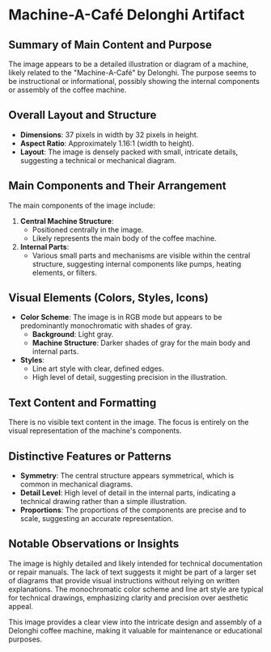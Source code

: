 # Machine-A-Café Delonghi Artifact

## Summary of Main Content and Purpose
The image appears to be a detailed illustration or diagram of a machine, likely related to the "Machine-A-Café" by Delonghi. The purpose seems to be instructional or informational, possibly showing the internal components or assembly of the coffee machine.

## Overall Layout and Structure

- **Dimensions**: 37 pixels in width by 32 pixels in height.
- **Aspect Ratio**: Approximately 1.16:1 (width to height).
- **Layout**: The image is densely packed with small, intricate details, suggesting a technical or mechanical diagram.

## Main Components and Their Arrangement

The main components of the image include:

1. **Central Machine Structure**:
   - Positioned centrally in the image.
   - Likely represents the main body of the coffee machine.
2. **Internal Parts**:
   - Various small parts and mechanisms are visible within the central structure, suggesting internal components like pumps, heating elements, or filters.

## Visual Elements (Colors, Styles, Icons)

- **Color Scheme**: The image is in RGB mode but appears to be predominantly monochromatic with shades of gray.
  - **Background**: Light gray.
  - **Machine Structure**: Darker shades of gray for the main body and internal parts.
- **Styles**:
  - Line art style with clear, defined edges.
  - High level of detail, suggesting precision in the illustration.

## Text Content and Formatting

There is no visible text content in the image. The focus is entirely on the visual representation of the machine's components.

## Distinctive Features or Patterns

- **Symmetry**: The central structure appears symmetrical, which is common in mechanical diagrams.
- **Detail Level**: High level of detail in the internal parts, indicating a technical drawing rather than a simple illustration.
- **Proportions**: The proportions of the components are precise and to scale, suggesting an accurate representation.

## Notable Observations or Insights

The image is highly detailed and likely intended for technical documentation or repair manuals. The lack of text suggests it might be part of a larger set of diagrams that provide visual instructions without relying on written explanations. The monochromatic color scheme and line art style are typical for technical drawings, emphasizing clarity and precision over aesthetic appeal.

This image provides a clear view into the intricate design and assembly of a Delonghi coffee machine, making it valuable for maintenance or educational purposes.